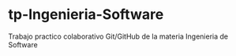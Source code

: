 # tp-Ingenieria-Software
Trabajo practico colaborativo Git/GitHub de la materia Ingenieria de Software
